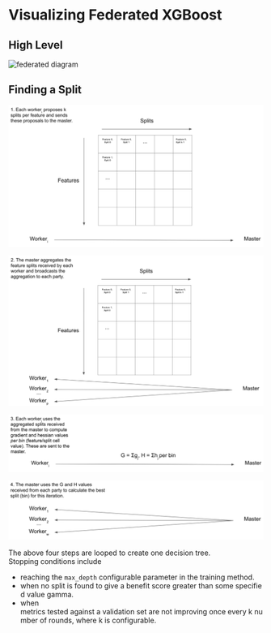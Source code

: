 # Visualizing Federated XGBoost

## High Level

![federated diagram](federated-xgboost-diagram.png)

## Finding a Split

 ![diagram 1](detail_1.png)  


 ![diagram 2](detail_2.png)  


 ![diagram 3](detail_3.png)  


 ![diagram 4](detail_4.png)  


The above four steps are looped to create one decision tree. Stopping conditions include

* reaching the `max_depth` configurable parameter in the training method.  
* when no split is found to give a benefit score greater than some specified value gamma.  
* when metrics tested against a validation set are not improving once every k number of rounds, where k is configurable.
